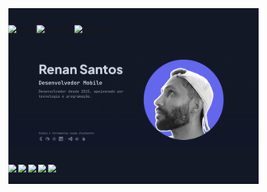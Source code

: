 <div style="background-color: #131826; padding:20px 0px">

[![Gmail](https://img.shields.io/badge/-Gmail-black?logo=gmail&logoColor=whitesmoke&labelColor=grey)](mailto:renankanu@gmail.com) [![Linkedin](https://img.shields.io/badge/-Linkedin-black?logo=linkedin&logoColor=whitesmoke&labelColor=grey)](https://www.linkedin.com/in/renansantosbr/) [![RenanKanu](https://img.shields.io/badge/-Renankanu-black?logo=tor&logoColor=whitesmoke&labelColor=grey)](https://www.renankanu.com.br)

<img style="margin: 30px 0px" src="images/renankanu.png">

<div>
<img src="https://img.shields.io/badge/Flutter-%2302569B.svg?style=for-the-badge&logo=Flutter&logoColor=white">
<img src="https://img.shields.io/badge/Dart-%2302569B.svg?style=for-the-badge&logo=Dart&logoColor=white">
<img src="https://img.shields.io/badge/Android-%2302569B.svg?style=for-the-badge&logo=Android&logoColor=white">
<img src="https://img.shields.io/badge/iOS-%2302569B.svg?style=for-the-badge&logo=iOS&logoColor=white">
<img src="https://img.shields.io/badge/React-%2302569B.svg?style=for-the-badge&logo=React&logoColor=white">
</div>

</div>

